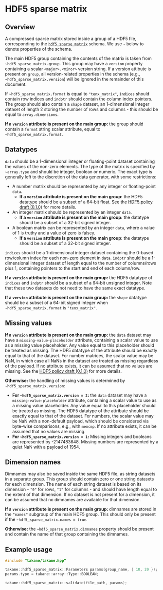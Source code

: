 # HDF5 sparse matrix

## Overview

A compressed sparse matrix stored inside a group of a HDF5 file, corresponding to the [`hdf5_sparse_matrix`](https://github.com/ArtifactDB/BiocObjectSchemas/raw/master/raw/hdf5_sparse_matrix/v1.json) schema.
We use `~` below to denote properties of the schema.

The main HDF5 group containing the contents of the matrix is taken from `~hdf5_sparse_matrix.group`.
This group may have a `version` property containing a scalar `<major>.<minor>` version string.
If a version attibute is present on `group`, all version-related properties in the schema (e.g., `~hdf5_sparse_matrix.version`) will be ignored in the remainder of this document.

If `~hdf5_sparse_matrix.format` is equal to `"tenx_matrix"`, `indices` should contain row indices and `indptr` should contain the column index pointers. 
The group should also contain a `shape` dataset, an 1-dimensional integer dataset of length 2 storing the number of rows and columns - this should be equal to `array.dimensions`.

**If a `version` attribute is present on the main group:**
the group should contain a `format` string scalar attribute, equal to `~hdf5_sparse_matrix.format`.

## Datatypes 

`data` should be a 1-dimensional integer or floating-point dataset containing the values of the non-zero elements.
The type of the matrix is specified by `~array.type` and should be integer, boolean or numeric.
The exact type is generally left to the discretion of the data generator, with some restrictions:

- A number matrix should be represented by any integer or floating-point `data`.
  - **If a `version` attribute is present on the main group:** 
    the HDF5 datatype should be a subset of a 64-bit float.
    See the [HDF5 policy draft (0.1.0)](https://github.com/ArtifactDB/Bioc-HDF5-policy/tree/0.1.0) for more details.
- An integer matrix should be represented by an integer `data`.
  - **If a `version` attribute is present on the main group:** 
    the datatype should be a subset of a 32-bit signed integer.
- A boolean matrix can be represented by an integer `data`, where a value of 1 is truthy and a value of zero is falsey.
  - **If a `version` attribute is present on the main group:** 
    the datatype should be a subset of a 32-bit signed integer.

`indices` should be a 1-dimensional integer dataset containing the 0-based row/column index for each non-zero element in `data`.
`indptr` should be a 1-dimensional integer dataset of length equal to the number of columns/rows plus 1, containing pointers to the start and end of each column/row.

**If a `version` attribute is present on the main group:** 
the HDF5 datatype of `indices` and `indptr` should be a subset of a 64-bit unsigned integer.
Note that these two datasets do not need to have the same exact datatype.

**If a `version` attribute is present on the main group:** 
the `shape` datatype should be a subset of a 64-bit signed integer when `~hdf5_sparse_matrix.format` is `"tenx_matrix"`.

## Missing values

**If a `version` attribute is present on the main group:** 
the `data` dataset may have a `missing-value-placeholder` attribute, containing a scalar value to use as a missing value placeholder.
Any value equal to this placeholder should be treated as missing.
The HDF5 datatype of the attribute should be exactly equal to that of the dataset.
For number matrices, the scalar value may be NaN, in which case all NaNs in the dataset are treated as missing regardless of the payload.
If no attribute exists, it can be assumed that no values are missing.
See the [HDF5 policy draft (0.1.0)](https://github.com/ArtifactDB/Bioc-HDF5-policy/tree/0.1.0) for more details.

**Otherwise:**
the handling of missing values is determined by `~hdf5_sparse_matrix.version`:
- **For `~hdf5_sparse_matrix.version = 2`:** 
  the `data` dataset may have a `missing-value-placeholder` attribute, containing a scalar value to use as a missing value placeholder.
  Any value equal to this placeholder should be treated as missing.
  The HDF5 datatype of the attribute should be exactly equal to that of the dataset.
  For numbers, the scalar value may be NaN with a non-default payload, which should be considered via byte-wise comparisons, e.g., with `memcmp`.
  If no attribute exists, it can be assumed that no values are missing.
- **For `~hdf5_sparse_matrix.version = 1`:** 
  Missing integers and booleans are represented by -2147483648.
  Missing numbers are represented by a quiet NaN with a payload of 1954.

## Dimension names

Dimnames may also be saved inside the same HDF5 file, as string datasets in a separate group.
This group should contain zero or one string datasets for each dimension. 
The name of each string dataset is based on its dimension - `"0"` for rows, `"1"` for columns - and should have length equal to the extent of that dimension.
If no dataset is not present for a dimension, it can be assumed that no dimnames are available for that dimension.

**If a `version` attribute is present on the main group:** 
dimnames are stored in the `"names"` subgroup of the main HDF5 group.
This should only be present if the `~hdf5_sparse_matrix.names = true`.

**Otherwise:**
the `~hdf5_sparse_matrix.dimnames` property should be present and contain the name of that group containing the dimnames.

## Example usage

```cpp
#include "takane/takane.hpp"

takane::hdf5_sparse_matrix::Parameters params(group_name, { 10, 20 });
params.type = takane::array::Type::BOOLEAN;

takane::hdf5_sparse_matrix::validate(file_path, params);
```
